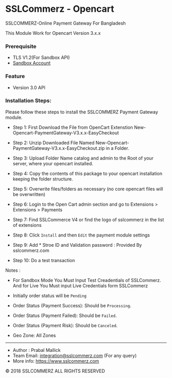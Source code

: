 # SSLCommerz - Opencart

SSLCOMMERZ-Online Payment Gateway For Bangladesh

This Module Work for Opencart Version 3.x.x

### Prerequisite

  - TLS V1.2(For Sandbox API)
  - [Sandbox Account](https://developer.sslcommerz.com/registration/ "SSLCommerz Sandbox Registration")

### Feature

  - Version 3.0 API

### Installation Steps:

Please follow these steps to install the SSLCOMMERZ Payment Gateway module.

- Step 1: First Download the File from OpenCart Extenstion New-Opencart-PaymentGateway-V3.x.x-EasyCheckout 

- Step 2: Unzip Downloaded File Named New-Opencart-PaymentGateway-V3.x.x-EasyCheckout.zip in a Folder.

- Step 3: Upload Folder Name catalog and admin to the Root of your server, where your opencart installed.

- Step 4: Copy the contents of this package to your opencart installation keeping the folder structure.

- Step 5: Overwrite files/folders as necessary (no core opencart files will be overwritten)

- Step 6: Login to the Open Cart admin section and go to Extensions > Extensions > Payments

- Step 7: Find SSLCommerce V4 or find the logo of sslcommerz in the list of extensions

- Step 8: Click `Install` and then `Edit` the payment module settings

- Step 9: Add * Stroe ID and Validation password : Provided By sslcommerz.com

- Step 10: Do a test transaction

Notes :

* For Sandbox Mode You Must Input Test Creadentials of SSLCommerz. And for Live You Must input Live Credentials form SSLCommerz

* Initially order status will be `Pending`

* Order Status (Payment Success): Should be `Processing`.

* Order Status (Payment Failed): Should be `Failed`.

* Order Status (Payment Risk): Should be `Canceled`.

* Geo Zone: All Zones

---------------------------------------------------------------------------------

- Author : Prabal Mallick
- Team Email: integration@sslcommerz.com (For any query)
- More info: https://www.sslcommerz.com

© 2018 SSLCOMMERZ ALL RIGHTS RESERVED
